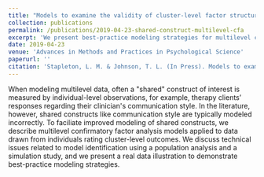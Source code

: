 ```yaml
---
title: "Models to examine the validity of cluster-level factor structure using individual-level data."
collection: publications
permalink: /publications/2019-04-23-shared-construct-multilevel-cfa
excerpt: 'We present best-practice modeling strategies for multilevel confirmatory factor analysis models with shared cluster-level constructs.'
date: 2019-04-23
venue: 'Advances in Methods and Practices in Psychological Science'
paperurl: ''
citation: 'Stapleton, L. M. & Johnson, T. L. (In Press). Models to examine the validity of cluster-level factor structure using individual-level data. <i>Advances in Methods and Practices in Psychological Science</i>.'
---
```

When modeling multilevel data, often a "shared" construct of interest is measured by individual-level observations, for example, therapy clients’ responses regarding their clinician's communication style. In the literature, however, shared constructs like communication style are typically modeled incorrectly. To faciliate improved modeling of shared constructs, we describe multilevel confirmatory factor analysis models applied to data drawn from individuals rating cluster-level outcomes. We discuss technical issues related to model identification using a population analysis and a simulation study, and we present a real data illustration to demonstrate best-practice modeling strategies.
